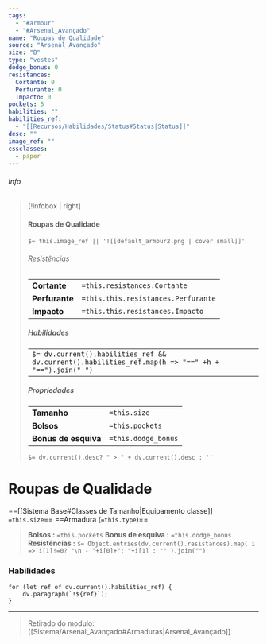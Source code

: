 ```yaml
---
tags:
  - "#armour"
  - "#Arsenal_Avançado"
name: "Roupas de Qualidade"
source: "Arsenal_Avançado"
size: "B"
type: "vestes"
dodge_bonus: 0 
resistances:
  Cortante: 0 
  Perfurante: 0 
  Impacto: 0 
pockets: 5 
habilities: ""
habilities_ref: 
  - "[[Recursos/Habilidades/Status#Status|Status]]" 
desc: ""
image_ref: ""
cssclasses:
  - paper
---
```

###### Info
> [!infobox | right]
> ####   Roupas de Qualidade
> `$= this.image_ref || '![[default_armour2.png | cover small]]' `
> 
> ###### Resistências
> | | |
> | ---- |  --- |
> | **Cortante** | `=this.resistances.Cortante`|
> | **Perfurante** | `=this.this.resistances.Perfurante` |
> | **Impacto** | `=this.this.resistances.Impacto` |
>
> 
> ##### Habilidades
> | |
> | ---- | 
> | `$= dv.current().habilities_ref && dv.current().habilities_ref.map(h => "==" +h + "==").join(" ")` | 
>
>
> ##### Propriedades 
> | | |
> | ---- |  --- |
> | **Tamanho** | `=this.size`|
> | **Bolsos** | `=this.pockets` |
> | **Bonus de esquiva** | `=this.dodge_bonus` |
> `$= dv.current().desc? " > " + dv.current().desc : ''`


# Roupas de Qualidade

==[[Sistema Base#Classes de Tamanho|Equipamento classe]] `=this.size`== ==Armadura (`=this.type`)==
> **Bolsos :**   `=this.pockets` 
> **Bonus de esquiva :**  `=this.dodge_bonus`
> **Resistências :** `$= Object.entries(dv.current().resistances).map( i => i[1]!=0? "\n - "+i[0]+": "+i[1] : "" ).join("")`


### Habilidades

```dataviewjs
for (let ref of dv.current().habilities_ref) {
    dv.paragraph(`!${ref}`);
}
```

---

> Retirado do modulo: [[Sistema/Arsenal_Avançado#Armaduras|Arsenal_Avançado]]
